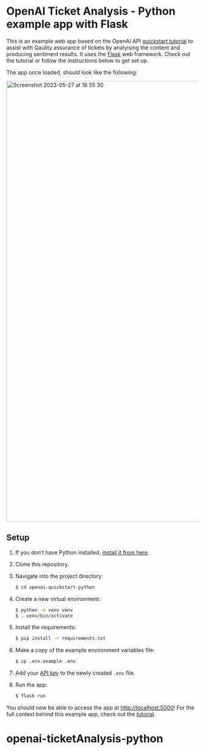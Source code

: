 # OpenAI Ticket Analysis - Python example app with Flask

This is an example web app based on the OpenAI API [quickstart tutorial](https://beta.openai.com/docs/quickstart) to assist with Qaulity assurance of tickets by analyising the content and producing sentiment results.  It uses the [Flask](https://flask.palletsprojects.com/en/2.0.x/) web framework. Check out the tutorial or follow the instructions below to get set up.


The app once loaded, should look like the following: 

<img width="1156" alt="Screenshot 2023-05-27 at 16 55 30" src="https://github.com/dooley1001/openai-ticketAnalysis-python/assets/30215810/6f167c48-6958-4377-bdfd-2682e6e79d82">


## Setup

1. If you don’t have Python installed, [install it from here](https://www.python.org/downloads/).

2. Clone this repository.

3. Navigate into the project directory:

   ```bash
   $ cd openai-quickstart-python
   ```

4. Create a new virtual environment:

   ```bash
   $ python -m venv venv
   $ . venv/bin/activate
   ```

5. Install the requirements:

   ```bash
   $ pip install -r requirements.txt
   ```

6. Make a copy of the example environment variables file:

   ```bash
   $ cp .env.example .env
   ```

7. Add your [API key](https://beta.openai.com/account/api-keys) to the newly created `.env` file.

8. Run the app:

   ```bash
   $ flask run
   ```

You should now be able to access the app at [http://localhost:5000](http://localhost:5000)! For the full context behind this example app, check out the [tutorial](https://beta.openai.com/docs/quickstart).
# openai-ticketAnalysis-python

